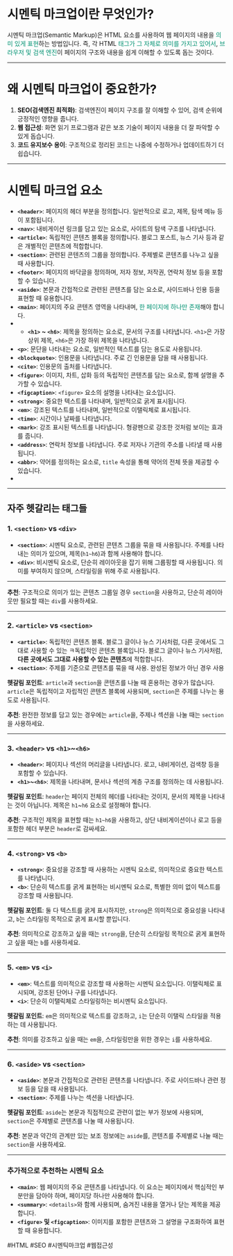 
# 시멘틱 마크업이란 무엇인가?
시멘틱 마크업(Semantic Markup)은 HTML 요소를 사용하여 웹 페이지의 내용을 <font color="#009272">의미 있게 표현</font>하는 방법입니다. 즉, 각 HTML <font color="#009272">태그가 그 자체로 의미를 가지고 있어서</font>, <font color="#009272">브라우저 및 검색 엔진</font>이 페이지의 구조와 내용을 쉽게 이해할 수 있도록 돕는 것이다.

---
# 왜 시멘틱 마크업이 중요한가?
1. **SEO(검색엔진 최적화)**: 검색엔진이 페이지 구조를 잘 이해할 수 있어, 검색 순위에 긍정적인 영향을 줍니다.
2. **웹 접근성**: 화면 읽기 프로그램과 같은 보조 기술이 페이지 내용을 더 잘 파악할 수 있게 돕습니다.
3. **코드 유지보수 용이**: 구조적으로 정리된 코드는 나중에 수정하거나 업데이트하기 더 쉽습니다.
---
# 시멘틱 마크업 요소

- **`<header>`**: 페이지의 헤더 부분을 정의합니다. 일반적으로 로고, 제목, 탐색 메뉴 등이 포함됩니다.
- **`<nav>`**: 내비게이션 링크를 담고 있는 요소로, 사이트의 탐색 구조를 나타냅니다.
- **`<article>`**: 독립적인 콘텐츠 블록을 정의합니다. 블로그 포스트, 뉴스 기사 등과 같은 개별적인 콘텐츠에 적합합니다.
- **`<section>`**: 관련된 콘텐츠의 그룹을 정의합니다. 주제별로 콘텐츠를 나누고 싶을 때 사용합니다.
- **`<footer>`**: 페이지의 바닥글을 정의하며, 저자 정보, 저작권, 연락처 정보 등을 포함할 수 있습니다.
- **`<aside>`**: 본문과 간접적으로 관련된 콘텐츠를 담는 요소로, 사이드바나 인용 등을 표현할 때 유용합니다.
- **`<main>`**: 페이지의 주요 콘텐츠 영역을 나타내며, <font color="#009272">한 페이지에 하나만 존재</font>해야 합니다.
- - **`<h1>` ~ `<h6>`**: 제목을 정의하는 요소로, 문서의 구조를 나타냅니다. `<h1>`은 가장 상위 제목, `<h6>`은 가장 하위 제목을 나타냅니다.
- **`<p>`**: 문단을 나타내는 요소로, 일반적인 텍스트를 담는 용도로 사용됩니다.
- **`<blockquote>`**: 인용문을 나타냅니다. 주로 긴 인용문을 담을 때 사용됩니다.
- **`<cite>`**: 인용문의 출처를 나타냅니다.
- **`<figure>`**: 이미지, 차트, 삽화 등의 독립적인 콘텐츠를 담는 요소로, 함께 설명을 추가할 수 있습니다.
- **`<figcaption>`**: `<figure>` 요소의 설명을 나타내는 요소입니다.
- **`<strong>`**: 중요한 텍스트를 나타내며, 일반적으로 굵게 표시됩니다.
- **`<em>`**: 강조된 텍스트를 나타내며, 일반적으로 이탤릭체로 표시됩니다.
- **`<time>`**: 시간이나 날짜를 나타냅니다.
- **`<mark>`**: 강조 표시된 텍스트를 나타냅니다. 형광펜으로 강조한 것처럼 보이는 효과를 줍니다.
- **`<address>`**: 연락처 정보를 나타냅니다. 주로 저자나 기관의 주소를 나타낼 때 사용됩니다.
- **`<abbr>`**: 약어를 정의하는 요소로, `title` 속성을 통해 약어의 전체 뜻을 제공할 수 있습니다.
- 

---
## 자주 헷갈리는 태그들

### 1. **`<section>` vs `<div>`**

- **`<section>`**: 시멘틱 요소로, 관련된 콘텐츠 그룹을 묶을 때 사용됩니다. 주제를 나타내는 의미가 있으며, 제목(`h1~h6`)과 함께 사용해야 합니다.
- **`<div>`**: 비시멘틱 요소로, 단순히 레이아웃을 잡기 위해 그룹핑할 때 사용됩니다. 의미를 부여하지 않으며, 스타일링을 위해 주로 사용됩니다.
****
**추천**: 구조적으로 의미가 있는 콘텐츠 그룹일 경우 `section`을 사용하고, 단순히 레이아웃만 필요할 때는 `div`를 사용하세요.

---

### 2. **`<article>` vs `<section>`**

- **`<article>`**: 독립적인 콘텐츠 블록. 블로그 글이나 뉴스 기사처럼, 다른 곳에서도 그대로 사용할 수 있는 ㅋ독립적인 콘텐츠 블록입니다. 블로그 글이나 뉴스 기사처럼, **다른 곳에서도 그대로 사용할 수 있는 콘텐츠**에 적합합니다.
- **`<section>`**: 주제를 기준으로 콘텐츠를 묶을 때 사용. 완성된 정보가 아닌 경우 사용

**헷갈림 포인트**: `article`과 `section`을 콘텐츠를 나눌 때 혼용하는 경우가 많습니다. `article`은 독립적이고 자립적인 콘텐츠 블록에 사용되며, `section`은 주제를 나누는 용도로 사용됩니다.

**추천**: 완전한 정보를 담고 있는 경우에는 `article`을, 주제나 섹션을 나눌 때는 `section`을 사용하세요.

---
### 3. **`<header>` vs `<h1>`~`<h6>`**

- **`<header>`**: 페이지나 섹션의 머리글을 나타냅니다. 로고, 내비게이션, 검색창 등을 포함할 수 있습니다.
- **`<h1>`~`<h6>`**: 제목을 나타내며, 문서나 섹션의 계층 구조를 정의하는 데 사용됩니다.

**헷갈림 포인트**: `header`는 페이지 전체의 헤더를 나타내는 것이지, 문서의 제목을 나타내는 것이 아닙니다. 제목은 `h1`~`h6` 요소로 설정해야 합니다.

**추천**: 구조적인 제목을 표현할 때는 `h1~h6`을 사용하고, 상단 내비게이션이나 로고 등을 포함한 헤더 부분은 `header`로 감싸세요.

---
### 4. **`<strong>` vs `<b>`**

- **`<strong>`**: 중요성을 강조할 때 사용하는 시멘틱 요소로, 의미적으로 중요한 텍스트를 나타냅니다.
- **`<b>`**: 단순히 텍스트를 굵게 표현하는 비시멘틱 요소로, 특별한 의미 없이 텍스트를 강조할 때 사용됩니다.

**헷갈림 포인트**: 둘 다 텍스트를 굵게 표시하지만, `strong`은 의미적으로 중요성을 나타내고, `b`는 스타일링 목적으로 굵게 표시할 뿐입니다.

**추천**: 의미적으로 강조하고 싶을 때는 `strong`을, 단순히 스타일링 목적으로 굵게 표현하고 싶을 때는 `b`를 사용하세요.

---
### 5. **`<em>` vs `<i>`**

- **`<em>`**: 텍스트를 의미적으로 강조할 때 사용하는 시멘틱 요소입니다. 이탤릭체로 표시되며, 강조된 단어나 구를 나타냅니다.
- **`<i>`**: 단순히 이탤릭체로 스타일링하는 비시멘틱 요소입니다.

**헷갈림 포인트**: `em`은 의미적으로 텍스트를 강조하고, `i`는 단순히 이탤릭 스타일을 적용하는 데 사용됩니다.

**추천**: 의미를 강조하고 싶을 때는 `em`을, 스타일링만을 위한 경우는 `i`를 사용하세요.

---

### 6. **`<aside>` vs `<section>`**

- **`<aside>`**: 본문과 간접적으로 관련된 콘텐츠를 나타냅니다. 주로 사이드바나 관련 정보 등을 담을 때 사용됩니다.
- **`<section>`**: 주제를 나누는 섹션을 나타냅니다.

**헷갈림 포인트**: `aside`는 본문과 직접적으로 관련이 없는 부가 정보에 사용되며, `section`은 주제별로 콘텐츠를 나눌 때 사용됩니다.

**추천**: 본문과 약간의 관계만 있는 보조 정보에는 `aside`를, 콘텐츠를 주제별로 나눌 때는 `section`을 사용하세요.

---
### 추가적으로 추천하는 시멘틱 요소

- **`<main>`**: 웹 페이지의 주요 콘텐츠를 나타냅니다. 이 요소는 페이지에서 핵심적인 부분만을 담아야 하며, 페이지당 하나만 사용해야 합니다.
- **`<summary>`**: `<details>`와 함께 사용되며, 숨겨진 내용을 열거나 닫는 제목을 제공합니다.
- **`<figure>` 및 `<figcaption>`**: 이미지를 포함한 콘텐츠와 그 설명을 구조화하여 표현할 때 유용합니다.

#HTML #SEO #시멘틱마크업 #웹접근성 